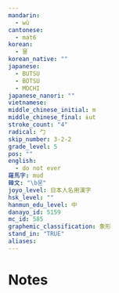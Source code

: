 ```yaml
---
mandarin:
  - wù
cantonese:
  - mat6
korean:
  - 물
korean_native: ""
japanese:
  - BUTSU
  - BOTSU
  - MOCHI
japanese_nanori: ""
vietnamese:
middle_chinese_initial: m
middle_chinese_final: ɨut
stroke_count: "4"
radical: 勹
skip_number: 3-2-2
grade_level: 5
pos: ""
english:
  - do not ever
羅馬字: mud
韓文: "\b묻"
joyo_level: 日本人名用漢字
hsk_level: ""
hanmun_edu_level: 中
danayo_id: 5159
mc_id: 585
graphemic_classification: 象形
stand_in: "TRUE"
aliases:
---
```


# Notes
